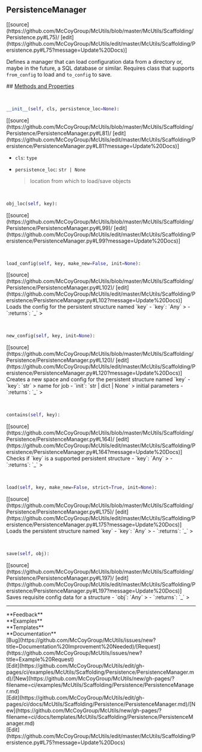 ## <a id="McUtils.McUtils.Scaffolding.Persistence.PersistenceManager">PersistenceManager</a> 

<div class="docs-source-link" markdown="1">
[[source](https://github.com/McCoyGroup/McUtils/blob/master/McUtils/Scaffolding/Persistence.py#L75)/
[edit](https://github.com/McCoyGroup/McUtils/edit/master/McUtils/Scaffolding/Persistence.py#L75?message=Update%20Docs)]
</div>

Defines a manager that can load configuration data from a directory
or, maybe in the future, a SQL database or similar.
Requires class that supports `from_config` to load and `to_config` to save.







<div class="collapsible-section">
 <div class="collapsible-section collapsible-section-header" markdown="1">
## <a class="collapse-link" data-toggle="collapse" href="#methods" markdown="1"> Methods and Properties</a> <a class="float-right" data-toggle="collapse" href="#methods"><i class="fa fa-chevron-down"></i></a>
 </div>
 <div class="collapsible-section collapsible-section-body collapse show" id="methods" markdown="1">
 
<a id="McUtils.McUtils.Scaffolding.Persistence.PersistenceManager.__init__" class="docs-object-method">&nbsp;</a> 
```python
__init__(self, cls, persistence_loc=None): 
```
<div class="docs-source-link" markdown="1">
[[source](https://github.com/McCoyGroup/McUtils/blob/master/McUtils/Scaffolding/Persistence/PersistenceManager.py#L81)/
[edit](https://github.com/McCoyGroup/McUtils/edit/master/McUtils/Scaffolding/Persistence/PersistenceManager.py#L81?message=Update%20Docs)]
</div>

  - `cls`: `type`
    > 
  - `persistence_loc`: `str | None`
    > location from which to load/save objects


<a id="McUtils.McUtils.Scaffolding.Persistence.PersistenceManager.obj_loc" class="docs-object-method">&nbsp;</a> 
```python
obj_loc(self, key): 
```
<div class="docs-source-link" markdown="1">
[[source](https://github.com/McCoyGroup/McUtils/blob/master/McUtils/Scaffolding/Persistence/PersistenceManager.py#L99)/
[edit](https://github.com/McCoyGroup/McUtils/edit/master/McUtils/Scaffolding/Persistence/PersistenceManager.py#L99?message=Update%20Docs)]
</div>


<a id="McUtils.McUtils.Scaffolding.Persistence.PersistenceManager.load_config" class="docs-object-method">&nbsp;</a> 
```python
load_config(self, key, make_new=False, init=None): 
```
<div class="docs-source-link" markdown="1">
[[source](https://github.com/McCoyGroup/McUtils/blob/master/McUtils/Scaffolding/Persistence/PersistenceManager.py#L102)/
[edit](https://github.com/McCoyGroup/McUtils/edit/master/McUtils/Scaffolding/Persistence/PersistenceManager.py#L102?message=Update%20Docs)]
</div>
Loads the config for the persistent structure named `key`
  - `key`: `Any`
    > 
  - `:returns`: `_`
    >


<a id="McUtils.McUtils.Scaffolding.Persistence.PersistenceManager.new_config" class="docs-object-method">&nbsp;</a> 
```python
new_config(self, key, init=None): 
```
<div class="docs-source-link" markdown="1">
[[source](https://github.com/McCoyGroup/McUtils/blob/master/McUtils/Scaffolding/Persistence/PersistenceManager.py#L120)/
[edit](https://github.com/McCoyGroup/McUtils/edit/master/McUtils/Scaffolding/Persistence/PersistenceManager.py#L120?message=Update%20Docs)]
</div>
Creates a new space and config for the persistent structure named `key`
  - `key`: `str`
    > name for job
  - `init`: `str | dict | None`
    > initial parameters
  - `:returns`: `_`
    >


<a id="McUtils.McUtils.Scaffolding.Persistence.PersistenceManager.contains" class="docs-object-method">&nbsp;</a> 
```python
contains(self, key): 
```
<div class="docs-source-link" markdown="1">
[[source](https://github.com/McCoyGroup/McUtils/blob/master/McUtils/Scaffolding/Persistence/PersistenceManager.py#L164)/
[edit](https://github.com/McCoyGroup/McUtils/edit/master/McUtils/Scaffolding/Persistence/PersistenceManager.py#L164?message=Update%20Docs)]
</div>
Checks if `key` is a supported persistent structure
  - `key`: `Any`
    > 
  - `:returns`: `_`
    >


<a id="McUtils.McUtils.Scaffolding.Persistence.PersistenceManager.load" class="docs-object-method">&nbsp;</a> 
```python
load(self, key, make_new=False, strict=True, init=None): 
```
<div class="docs-source-link" markdown="1">
[[source](https://github.com/McCoyGroup/McUtils/blob/master/McUtils/Scaffolding/Persistence/PersistenceManager.py#L175)/
[edit](https://github.com/McCoyGroup/McUtils/edit/master/McUtils/Scaffolding/Persistence/PersistenceManager.py#L175?message=Update%20Docs)]
</div>
Loads the persistent structure named `key`
  - `key`: `Any`
    > 
  - `:returns`: `_`
    >


<a id="McUtils.McUtils.Scaffolding.Persistence.PersistenceManager.save" class="docs-object-method">&nbsp;</a> 
```python
save(self, obj): 
```
<div class="docs-source-link" markdown="1">
[[source](https://github.com/McCoyGroup/McUtils/blob/master/McUtils/Scaffolding/Persistence/PersistenceManager.py#L197)/
[edit](https://github.com/McCoyGroup/McUtils/edit/master/McUtils/Scaffolding/Persistence/PersistenceManager.py#L197?message=Update%20Docs)]
</div>
Saves requisite config data for a structure
  - `obj`: `Any`
    > 
  - `:returns`: `_`
    >
 </div>
</div>












---


<div markdown="1" class="text-secondary">
<div class="container">
  <div class="row">
   <div class="col" markdown="1">
**Feedback**   
</div>
   <div class="col" markdown="1">
**Examples**   
</div>
   <div class="col" markdown="1">
**Templates**   
</div>
   <div class="col" markdown="1">
**Documentation**   
</div>
   <div class="col" markdown="1">
   
</div>
   <div class="col" markdown="1">
   
</div>
   <div class="col" markdown="1">
   
</div>
</div>
  <div class="row">
   <div class="col" markdown="1">
[Bug](https://github.com/McCoyGroup/McUtils/issues/new?title=Documentation%20Improvement%20Needed)/[Request](https://github.com/McCoyGroup/McUtils/issues/new?title=Example%20Request)   
</div>
   <div class="col" markdown="1">
[Edit](https://github.com/McCoyGroup/McUtils/edit/gh-pages/ci/examples/McUtils/Scaffolding/Persistence/PersistenceManager.md)/[New](https://github.com/McCoyGroup/McUtils/new/gh-pages/?filename=ci/examples/McUtils/Scaffolding/Persistence/PersistenceManager.md)   
</div>
   <div class="col" markdown="1">
[Edit](https://github.com/McCoyGroup/McUtils/edit/gh-pages/ci/docs/McUtils/Scaffolding/Persistence/PersistenceManager.md)/[New](https://github.com/McCoyGroup/McUtils/new/gh-pages/?filename=ci/docs/templates/McUtils/Scaffolding/Persistence/PersistenceManager.md)   
</div>
   <div class="col" markdown="1">
[Edit](https://github.com/McCoyGroup/McUtils/edit/master/McUtils/Scaffolding/Persistence.py#L75?message=Update%20Docs)   
</div>
   <div class="col" markdown="1">
   
</div>
   <div class="col" markdown="1">
   
</div>
   <div class="col" markdown="1">
   
</div>
</div>
</div>
</div>